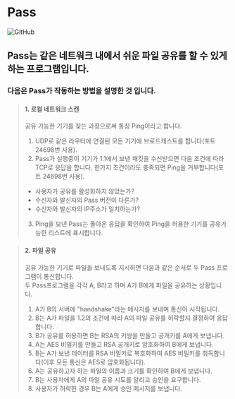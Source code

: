 # Pass
![GitHub](https://img.shields.io/github/license/alfksj/PluginCore)
## Pass는 같은 네트워크 내에서 쉬운 파일 공유를 할 수 있게 하는 프로그램입니다.
### 다음은 Pass가 작동하는 방법을 설명한 것 입니다.
> #### 1. 로컬 네트워크 스캔   
> 공유 가능한 기기를 찾는 과정으로써 통칭 Ping이라고 합니다.
> 1. UDP로 같은 라우터에 연결된 모든 기기에 브로드캐스트를 합니다(포트 24698번 사용).   
> 2. Pass가 실행중이 기기가 1.1에서 보낸 패킷을 수신받으면 다음 조건에 따라 TCP로 응답을 합니다. 한가지 조건이라도 충족되면 Ping을 거부합니다(포트 24698번 사용).
> * 사용자가 공유를 활성화하지 않았는가?
> * 수신자와 발신자의 Pass 버전이 다른가?
> * 수신자와 발신자의 IP주소가 일치하는가?   
> 3. Ping을 보낸 Pass는 돌아온 응답을 확인하여 Ping을 허용한 기기를 공유가능한 리스트에 표시합니다.   

> #### 2. 파일 공유
> 공유 가능한 기기로 파일을 보내도록 지시하면 다음과 같은 순서로 두 Pass 프로그램이 통신합니다.   
> 두 Pass프로그램을 각각 A, B라고 하며 A가 B에게 파일을 공유하는 상황입니다.   
> 1. A가 B의 서버에 "handshake"라는 메시지를 보내며 통신이 시작됩니다.   
> 2. B는 A가 파일을 1.2의 조건에 따라 A의 파일 공유를 허락할지 결정하여 응답합니다.
> 3. B가 공유를 허용하면 B는 RSA의 키쌍을 만들고 공개키를 A에게 보냅니다.
> 4. A는 AES 비밀키를 만들고 RSA 공개키로 암호화하여 B에게 보냅니다.
> 5. B는 A가 보낸 데이터를 RSA 비밀키로 복호화하여 AES 비밀키를 취득합니다(이후 모든 통신은 AES로 암호화됩니다).
> 6. A는 공유하고자 하는 파일의 이름과 크기를 확인하여 B에게 보냅니다.
> 7. B는 사용자에게 A의 파일 공유 시도를 알리고 승인을 요구합니다.
> 8. 사용자가 허략한 경우 B는 A에게 승인 메시지를 보냅니다.
